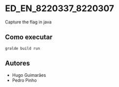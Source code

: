# ED_EN_8220337_8220307
Capture the flag in java

## Como executar
```
gralde build run
```

## Autores
* Hugo Guimarães
* Pedro Pinho
